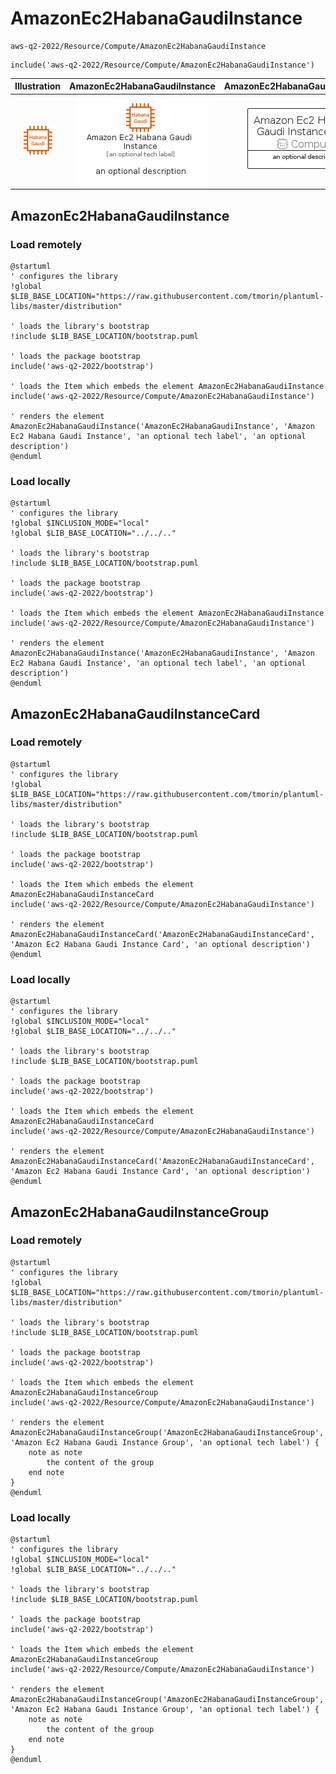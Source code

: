 # AmazonEc2HabanaGaudiInstance


```text
aws-q2-2022/Resource/Compute/AmazonEc2HabanaGaudiInstance
```

```text
include('aws-q2-2022/Resource/Compute/AmazonEc2HabanaGaudiInstance')
```



| Illustration | AmazonEc2HabanaGaudiInstance | AmazonEc2HabanaGaudiInstanceCard | AmazonEc2HabanaGaudiInstanceGroup |
| :---: | :---: | :---: | :---: |
| ![illustration for Illustration](../../../aws-q2-2022/Resource/Compute/AmazonEc2HabanaGaudiInstance.png) | ![illustration for AmazonEc2HabanaGaudiInstance](../../../aws-q2-2022/Resource/Compute/AmazonEc2HabanaGaudiInstance.Local.png) | ![illustration for AmazonEc2HabanaGaudiInstanceCard](../../../aws-q2-2022/Resource/Compute/AmazonEc2HabanaGaudiInstanceCard.Local.png) | ![illustration for AmazonEc2HabanaGaudiInstanceGroup](../../../aws-q2-2022/Resource/Compute/AmazonEc2HabanaGaudiInstanceGroup.Local.png) |




## AmazonEc2HabanaGaudiInstance

### Load remotely
```plantuml
@startuml
' configures the library
!global $LIB_BASE_LOCATION="https://raw.githubusercontent.com/tmorin/plantuml-libs/master/distribution"

' loads the library's bootstrap
!include $LIB_BASE_LOCATION/bootstrap.puml

' loads the package bootstrap
include('aws-q2-2022/bootstrap')

' loads the Item which embeds the element AmazonEc2HabanaGaudiInstance
include('aws-q2-2022/Resource/Compute/AmazonEc2HabanaGaudiInstance')

' renders the element
AmazonEc2HabanaGaudiInstance('AmazonEc2HabanaGaudiInstance', 'Amazon Ec2 Habana Gaudi Instance', 'an optional tech label', 'an optional description')
@enduml
```

### Load locally
```plantuml
@startuml
' configures the library
!global $INCLUSION_MODE="local"
!global $LIB_BASE_LOCATION="../../.."

' loads the library's bootstrap
!include $LIB_BASE_LOCATION/bootstrap.puml

' loads the package bootstrap
include('aws-q2-2022/bootstrap')

' loads the Item which embeds the element AmazonEc2HabanaGaudiInstance
include('aws-q2-2022/Resource/Compute/AmazonEc2HabanaGaudiInstance')

' renders the element
AmazonEc2HabanaGaudiInstance('AmazonEc2HabanaGaudiInstance', 'Amazon Ec2 Habana Gaudi Instance', 'an optional tech label', 'an optional description')
@enduml
```

## AmazonEc2HabanaGaudiInstanceCard

### Load remotely
```plantuml
@startuml
' configures the library
!global $LIB_BASE_LOCATION="https://raw.githubusercontent.com/tmorin/plantuml-libs/master/distribution"

' loads the library's bootstrap
!include $LIB_BASE_LOCATION/bootstrap.puml

' loads the package bootstrap
include('aws-q2-2022/bootstrap')

' loads the Item which embeds the element AmazonEc2HabanaGaudiInstanceCard
include('aws-q2-2022/Resource/Compute/AmazonEc2HabanaGaudiInstance')

' renders the element
AmazonEc2HabanaGaudiInstanceCard('AmazonEc2HabanaGaudiInstanceCard', 'Amazon Ec2 Habana Gaudi Instance Card', 'an optional description')
@enduml
```

### Load locally
```plantuml
@startuml
' configures the library
!global $INCLUSION_MODE="local"
!global $LIB_BASE_LOCATION="../../.."

' loads the library's bootstrap
!include $LIB_BASE_LOCATION/bootstrap.puml

' loads the package bootstrap
include('aws-q2-2022/bootstrap')

' loads the Item which embeds the element AmazonEc2HabanaGaudiInstanceCard
include('aws-q2-2022/Resource/Compute/AmazonEc2HabanaGaudiInstance')

' renders the element
AmazonEc2HabanaGaudiInstanceCard('AmazonEc2HabanaGaudiInstanceCard', 'Amazon Ec2 Habana Gaudi Instance Card', 'an optional description')
@enduml
```

## AmazonEc2HabanaGaudiInstanceGroup

### Load remotely
```plantuml
@startuml
' configures the library
!global $LIB_BASE_LOCATION="https://raw.githubusercontent.com/tmorin/plantuml-libs/master/distribution"

' loads the library's bootstrap
!include $LIB_BASE_LOCATION/bootstrap.puml

' loads the package bootstrap
include('aws-q2-2022/bootstrap')

' loads the Item which embeds the element AmazonEc2HabanaGaudiInstanceGroup
include('aws-q2-2022/Resource/Compute/AmazonEc2HabanaGaudiInstance')

' renders the element
AmazonEc2HabanaGaudiInstanceGroup('AmazonEc2HabanaGaudiInstanceGroup', 'Amazon Ec2 Habana Gaudi Instance Group', 'an optional tech label') {
    note as note
        the content of the group
    end note
}
@enduml
```

### Load locally
```plantuml
@startuml
' configures the library
!global $INCLUSION_MODE="local"
!global $LIB_BASE_LOCATION="../../.."

' loads the library's bootstrap
!include $LIB_BASE_LOCATION/bootstrap.puml

' loads the package bootstrap
include('aws-q2-2022/bootstrap')

' loads the Item which embeds the element AmazonEc2HabanaGaudiInstanceGroup
include('aws-q2-2022/Resource/Compute/AmazonEc2HabanaGaudiInstance')

' renders the element
AmazonEc2HabanaGaudiInstanceGroup('AmazonEc2HabanaGaudiInstanceGroup', 'Amazon Ec2 Habana Gaudi Instance Group', 'an optional tech label') {
    note as note
        the content of the group
    end note
}
@enduml
```

